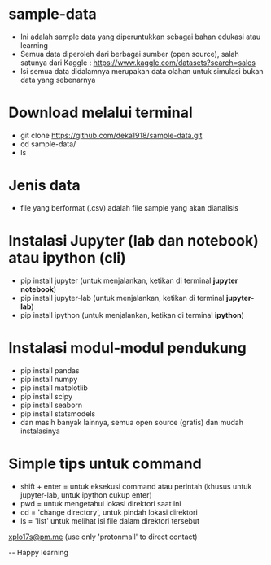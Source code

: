 # sample-data

- Ini adalah sample data yang diperuntukkan sebagai bahan edukasi atau learning
- Semua data diperoleh dari berbagai sumber (open source), salah satunya dari Kaggle : https://www.kaggle.com/datasets?search=sales
- Isi semua data didalamnya merupakan data olahan untuk simulasi bukan data yang sebenarnya

# Download melalui terminal
- git clone https://github.com/deka1918/sample-data.git
- cd sample-data/
- ls

# Jenis data
- file yang berformat (.csv) adalah file sample yang akan dianalisis

# Instalasi Jupyter (lab dan notebook) atau ipython (cli)
- pip install jupyter (untuk menjalankan, ketikan di terminal **jupyter notebook**)
- pip install jupyter-lab (untuk menjalankan, ketikan di terminal **jupyter-lab**)
- pip install ipython (untuk menjalankan, ketikan di terminal **ipython**)

# Instalasi modul-modul pendukung
- pip install pandas
- pip install numpy
- pip install matplotlib
- pip install scipy
- pip install seaborn
- pip install statsmodels
- dan masih banyak lainnya, semua open source (gratis) dan mudah instalasinya

# Simple tips untuk command
  - shift + enter = untuk eksekusi command atau perintah (khusus untuk jupyter-lab, untuk ipython cukup enter)
  - pwd = untuk mengetahui lokasi direktori saat ini
  - cd = 'change directory', untuk pindah lokasi direktori
  - ls = 'list' untuk melihat isi file dalam direktori tersebut

xplo17s@pm.me (use only 'protonmail' to direct contact)

-- Happy learning
